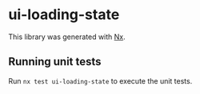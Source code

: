 # ui-loading-state

This library was generated with [Nx](https://nx.dev).

## Running unit tests

Run `nx test ui-loading-state` to execute the unit tests.
